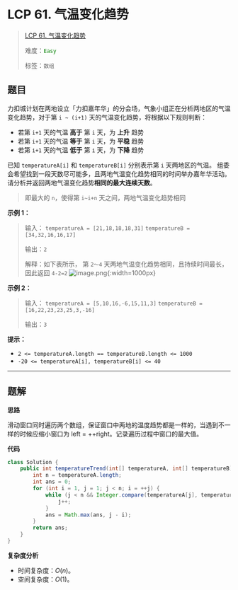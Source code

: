 # LCP 61. 气温变化趋势

> [LCP 61. 气温变化趋势](https://leetcode.cn/problems/6CE719/)
>
> 难度：<font color=green>`Easy`</font>
>
> 标签：`数组`

## 题目

力扣城计划在两地设立「力扣嘉年华」的分会场，气象小组正在分析两地区的气温变化趋势，对于第 `i ~ (i+1)` 天的气温变化趋势，将根据以下规则判断：
- 若第 `i+1` 天的气温 **高于** 第 `i` 天，为 **上升** 趋势
- 若第 `i+1` 天的气温 **等于** 第 `i` 天，为 **平稳** 趋势
- 若第 `i+1` 天的气温 **低于** 第 `i` 天，为 **下降** 趋势

已知 `temperatureA[i]` 和 `temperatureB[i]` 分别表示第 `i` 天两地区的气温。
组委会希望找到一段天数尽可能多，且两地气温变化趋势相同的时间举办嘉年华活动。请分析并返回两地气温变化趋势**相同的最大连续天数**。
> 即最大的 `n`，使得第 `i~i+n` 天之间，两地气温变化趋势相同

**示例 1：**
>输入：
>`temperatureA = [21,18,18,18,31]`
>`temperatureB = [34,32,16,16,17]`
>
>输出：`2`
>
>解释：如下表所示， 第 `2～4` 天两地气温变化趋势相同，且持续时间最长，因此返回 `4-2=2`
![image.png](https://pic.leetcode-cn.com/1663902654-hlrSvs-image.png){:width=1000px}


**示例 2：**
>输入：
>`temperatureA = [5,10,16,-6,15,11,3]`
>`temperatureB = [16,22,23,23,25,3,-16]`
>
>输出：`3`

**提示：**
- `2 <= temperatureA.length == temperatureB.length <= 1000`
- `-20 <= temperatureA[i], temperatureB[i] <= 40`


--------------------

## 题解

**思路**

滑动窗口同时遍历两个数组，保证窗口中两地的温度趋势都是一样的，当遇到不一样的时候应缩小窗口为 left = ++right。记录遍历过程中窗口的最大值。

**代码**

```java
class Solution {
    public int temperatureTrend(int[] temperatureA, int[] temperatureB) {
        int n = temperatureA.length;
        int ans = 0;
        for (int i = 1, j = 1; j < n; i = ++j) {
            while (j < n && Integer.compare(temperatureA[j], temperatureA[j - 1]) == Integer.compare(temperatureB[j], temperatureB[j - 1])) {
                j++;
            }
            ans = Math.max(ans, j - i);
        }
        return ans;
    }
}
```

**复杂度分析**

- 时间复杂度：$O(n)$。
- 空间复杂度：$O(1)$。
